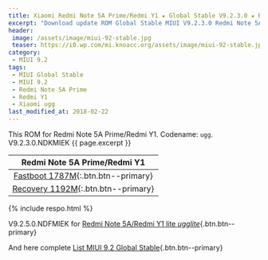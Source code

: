 ```yaml
---
title: Xiaomi Redmi Note 5A Prime/Redmi Y1 ★ Global Stable V9.2.3.0 ★ ROM MIUI 9.2
excerpt: "Download update ROM Global Stable MIUI V9.2.3.0 Redmi Note 5A Prime (ugg). Recovery ROM (updater/.zip) Fastboot ROM (firmware/.tgz)"
header:
 image: /assets/image/miui-92-stable.jpg
 teaser: https://i0.wp.com/mi.knoacc.org/assets/image/miui-92-stable.jpg?resize=420,210
category:
 - MIUI 9.2
tags:
 - MIUI Global Stable
 - MIUI 9.2
 - Redmi Note 5A Prime
 - Redmi Y1
 - Xiaomi ugg
last_modified_at: 2018-02-22
---
```

This ROM for Redmi Note 5A Prime/Redmi Y1. Codename: `ugg`. V9.2.3.0.NDKMIEK {{ page.excerpt }}

| Redmi Note 5A Prime/Redmi Y1 |
|:------:|
| [Fastboot 1787M](bigota?ver=V9.2.3.0.NDKMIEK&type=ugg_global_images&size=1787M&name=20180129.0000.00_7.1_global_9d52ea8ef8.tgz){:.btn.btn--primary} |
| [Recovery 1192M](bigota?ver=V9.2.3.0.NDKMIEK&type=miui_HMNote5AGlobal&size=1192M&name=b91914df63_7.1.zip){:.btn.btn--primary} |

{% include respo.html %}

V9.2.5.0.NDFMIEK for [Redmi Note 5A/Redmi Y1 lite _ugglite_](/global-stable-miui-925-redmi-note-5a-ugglite-fastboot-recovery){.btn.btn--primary}

And here complete [List MIUI 9.2 Global Stable](https://mi.knoacc.org/update-rom-miui-92-global-stable-full-changelog){.btn.btn--primary}

